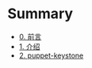 # Summary

* [0. 前言](README.md)
* [1. 介绍](Introduction.md)
* [2. puppet-keystone](puppet-keystone)

